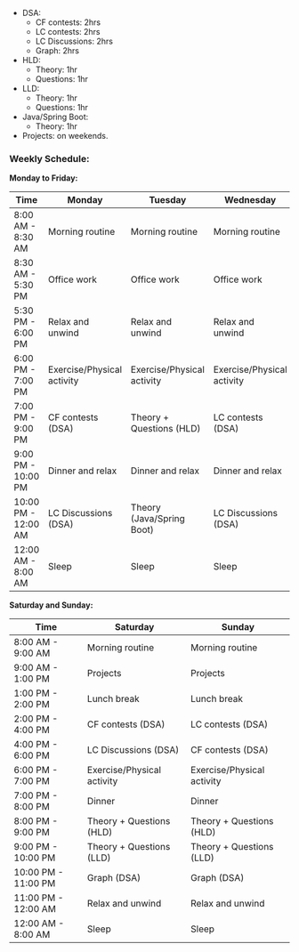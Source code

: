 - DSA:
	- CF contests: 2hrs
	- LC contests: 2hrs
	- LC Discussions: 2hrs
	- Graph: 2hrs
- HLD:
	- Theory: 1hr
	- Questions: 1hr
- LLD:
	- Theory: 1hr
	- Questions: 1hr
- Java/Spring Boot:
	- Theory: 1hr
- Projects: on weekends.

### Weekly Schedule:

**Monday to Friday:**

| Time                | Monday                     | Tuesday                    | Wednesday                  | Thursday                   | Friday                     |
| ------------------- | -------------------------- | -------------------------- | -------------------------- | -------------------------- | -------------------------- |
| 8:00 AM - 8:30 AM   | Morning routine            | Morning routine            | Morning routine            | Morning routine            | Morning routine            |
| 8:30 AM - 5:30 PM   | Office work                | Office work                | Office work                | Office work                | Office work                |
| 5:30 PM - 6:00 PM   | Relax and unwind           | Relax and unwind           | Relax and unwind           | Relax and unwind           | Relax and unwind           |
| 6:00 PM - 7:00 PM   | Exercise/Physical activity | Exercise/Physical activity | Exercise/Physical activity | Exercise/Physical activity | Exercise/Physical activity |
| 7:00 PM - 9:00 PM   | CF contests (DSA)          | Theory + Questions (HLD)   | LC contests (DSA)          | Theory + Questions (LLD)   | Graph (DSA)                |
| 9:00 PM - 10:00 PM  | Dinner and relax           | Dinner and relax           | Dinner and relax           | Dinner and relax           | Dinner and relax           |
| 10:00 PM - 12:00 AM | LC Discussions (DSA)       | Theory (Java/Spring Boot)  | LC Discussions (DSA)       | LC contests (DSA)          | CF contests (DSA)          |
| 12:00 AM - 8:00 AM  | Sleep                      | Sleep                      | Sleep                      | Sleep                      | Sleep                      |

**Saturday and Sunday:**

| Time                | Saturday                   | Sunday                     |
| ------------------- | -------------------------- | -------------------------- |
| 8:00 AM - 9:00 AM   | Morning routine            | Morning routine            |
| 9:00 AM - 1:00 PM   | Projects                   | Projects                   |
| 1:00 PM - 2:00 PM   | Lunch break                | Lunch break                |
| 2:00 PM - 4:00 PM   | CF contests (DSA)          | LC contests (DSA)          |
| 4:00 PM - 6:00 PM   | LC Discussions (DSA)       | CF contests (DSA)          |
| 6:00 PM - 7:00 PM   | Exercise/Physical activity | Exercise/Physical activity |
| 7:00 PM - 8:00 PM   | Dinner                     | Dinner                     |
| 8:00 PM - 9:00 PM   | Theory + Questions (HLD)   | Theory + Questions (HLD)   |
| 9:00 PM - 10:00 PM  | Theory + Questions (LLD)   | Theory + Questions (LLD)   |
| 10:00 PM - 11:00 PM | Graph (DSA)                | Graph (DSA)                |
| 11:00 PM - 12:00 AM | Relax and unwind           | Relax and unwind           |
| 12:00 AM - 8:00 AM  | Sleep                      | Sleep                      |